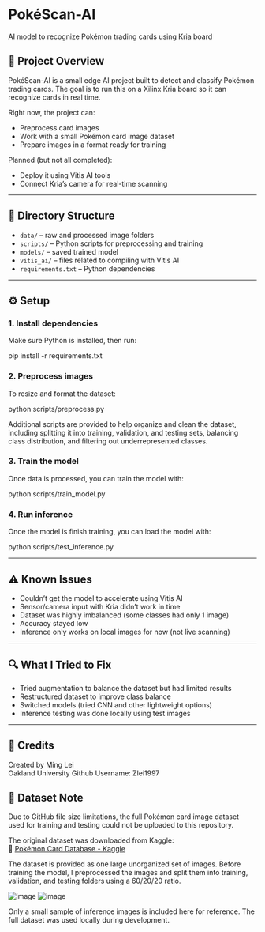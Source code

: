# PokéScan-AI  
AI model to recognize Pokémon trading cards using Kria board

## 📌 Project Overview  
PokéScan-AI is a small edge AI project built to detect and classify Pokémon trading cards. The goal is to run this on a Xilinx Kria board so it can recognize cards in real time.

Right now, the project can:
- Preprocess card images
- Work with a small Pokémon card image dataset
- Prepare images in a format ready for training

Planned (but not all completed):
- Deploy it using Vitis AI tools
- Connect Kria’s camera for real-time scanning

---

## 📁 Directory Structure  
- `data/` – raw and processed image folders  
- `scripts/` – Python scripts for preprocessing and training  
- `models/` – saved trained model  
- `vitis_ai/` – files related to compiling with Vitis AI  
- `requirements.txt` – Python dependencies  

---

## ⚙️ Setup  

### 1. **Install dependencies**  
Make sure Python is installed, then run:

pip install -r requirements.txt

### 2. **Preprocess images**  
To resize and format the dataset:

python scripts/preprocess.py

Additional scripts are provided to help organize and clean the dataset, including splitting it into training, validation, and testing sets, balancing class distribution, and filtering out underrepresented classes.

### 3. **Train the model**  
Once data is processed, you can train the model with:

python scripts/train_model.py

### 4. **Run inference**
Once the model is finish training, you can load the model with:

python scripts/test_inference.py

---

## ⚠️ Known Issues  
- Couldn’t get the model to accelerate using Vitis AI  
- Sensor/camera input with Kria didn’t work in time  
- Dataset was highly imbalanced (some classes had only 1 image)  
- Accuracy stayed low   
- Inference only works on local images for now (not live scanning)

---

## 🔍 What I Tried to Fix  
- Tried augmentation to balance the dataset but had limited results  
- Restructured dataset to improve class balance  
- Switched models (tried CNN and other lightweight options)  
- Inference testing was done locally using test images

---

## 🙌 Credits  
Created by Ming Lei  
Oakland University 
Github Username: Zlei1997

## 📁 Dataset Note  
Due to GitHub file size limitations, the full Pokémon card image dataset used for training and testing could not be uploaded to this repository.

The original dataset was downloaded from Kaggle:  
🔗 [Pokémon Card Database - Kaggle](https://www.kaggle.com/datasets/stevenu/pokemon-card-database)

The dataset is provided as one large unorganized set of images. Before training the model, I preprocessed the images and split them into training, validation, and testing folders using a 60/20/20 ratio.  

![image](https://github.com/user-attachments/assets/9717f7ed-758d-49d3-98f1-2dcc9c92f4cf)
![image](https://github.com/user-attachments/assets/bddcff10-e23d-44ba-bfed-aeb79abee389)

Only a small sample of inference images is included here for reference. The full dataset was used locally during development.


